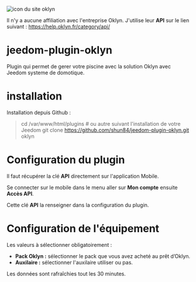 ![icon du site oklyn](https://cdn.oklyn.fr/wp-content/webp-express/webp-images/doc-root/wp-content/uploads/2018/08/LogoWeb-FR-80.jpg.webp)

Il n'y a aucune affiliation avec l'entreprise Oklyn.
J'utilise leur **API** sur le lien suivant : https://help.oklyn.fr/category/api/

# jeedom-plugin-oklyn

Plugin qui permet de gerer votre piscine avec la solution Oklyn avec Jeedom systeme de domotique.

# installation
Installation depuis Github :

> cd /var/www/html/plugins  # ou autre suivant l'installation de votre Jeedom
> git clone https://github.com/shun84/jeedom-plugin-oklyn.git oklyn

# Configuration du plugin

Il faut récupérer la clé **API** directement sur l'application Mobile.

Se connecter sur le mobile dans le menu aller sur **Mon compte** ensuite **Accès API**.

Cette clé **API** la renseigner dans la configuration du plugin.

# Configuration de l'équipement

Les valeurs à sélectionner obligatoirement :

- **Pack Oklyn :** sélectionner le pack que vous avez acheté au prêt d’Oklyn.
- **Auxilaire :** sélectionner l'auxilaire utiliser ou pas.

Les données sont rafraîchies tout les 30 minutes.
    


